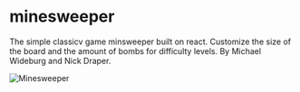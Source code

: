 # minesweeper

The simple classicv game minsweeper built on react. Customize the size of the board and the amount of bombs for difficulty levels. By Michael Wideburg and Nick Draper.

![Minesweeper](https://github.com/mwideburg/minesweeper/blob/main/minesweeper.gif)

